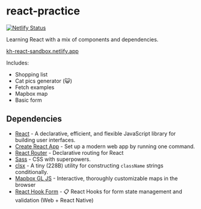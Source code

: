 # react-practice

[![Netlify Status](https://api.netlify.com/api/v1/badges/50b19367-6a2c-4b69-9e86-121724116adf/deploy-status)](https://app.netlify.com/sites/kh-react-sandbox/deploys)

Learning React with a mix of components and dependencies.

[kh-react-sandbox.netlify.app](https://kh-react-sandbox.netlify.app/)

Includes:
- Shopping list
- Cat pics generator (😺)
- Fetch examples
- Mapbox map
- Basic form

## Dependencies
- [React](https://reactjs.org/) - A declarative, efficient, and flexible JavaScript library for building user interfaces. 
- [Create React App](https://create-react-app.dev) - Set up a modern web app by running one command. 
- [React Router](https://www.npmjs.com/package/react-router) - Declarative routing for React
- [Sass](https://www.npmjs.com/package/sass) - CSS with superpowers.
- [clsx](https://www.npmjs.com/package/clsx) - A tiny (228B) utility for constructing `className` strings conditionally. 
- [Mapbox GL JS](https://github.com/mapbox/mapbox-gl-js) - Interactive, thoroughly customizable maps in the browser
- [React Hook Form](https://github.com/react-hook-form/react-hook-form) - 📋 React Hooks for form state management and validation (Web + React Native) 
